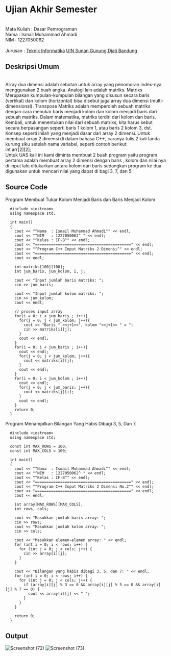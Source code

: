 # Ujian Akhir Semester 
<br>Mata Kuliah 	: Dasar Pemrograman
<br> Nama		      : Ismail Muhammad Ahmadi
<br>NIM		        : 1227050062	
<br>Jurusan		    : [Teknik Informatika](http://if.uinsgd.ac.id/) [UIN Sunan Gunung Djati Bandung](https://uinsgd.ac.id/) 

## Deskripsi Umum
<br>Array dua dimensi adalah sebutan untuk array yang penomoran index-nya menggunakan 2 buah angka. Analogi lain adalah matriks. Matrixs Merupakan kumpulan-kumpulan bilangan yang disusun secara baris (vertikal) dan kolom (horizontal) bisa disebut juga array dua dimensi (multi-dimensional). Transpose Matriks adalah memperoleh sebuah matriks dengan cara menukar baris menjadi kolom dan kolom menjadi baris dari sebuah matriks. Dalam matematika, matriks terdiri dari kolom dan baris. Kembali, untuk menentukan nilai dari sebuah matriks, kita harus sebut secara berpasangan seperti baris 1 kolom 1, atau baris 2 kolom 3, dst. Konsep seperti inilah yang menjadi dasar dari array 2 dimensi. Untuk membuat array 2 dimensi di dalam bahasa C++, caranya tulis 2 kali tanda kurung siku setelah nama variabel, seperti contoh berikut:
<br> int arr[2][2];  
Untuk UAS kali ini kami diminta membuat 2 buah program yaitu program pertama adalah membuat array 2 dimensi dengan baris , kolom dan nilai nya di input lalu ditukarkan antara kolom dan baris sedangkan program ke dua digunakan untuk mencari nilai yang dapat di bagi 3, 7, dan 5.

## Source Code
Program Membuat Tukar Kolom Menjadi Baris dan Baris Menjadi Kolom

      #include <iostream>
      using namespace std;

      int main()
      {
        cout << "^Nama  : Ismail Muhammad Ahmadi^" << endl;
        cout << "^NIM   : 1227050062^ " << endl;
        cout << "^Kelas : IF-B^" << endl;
        cout << "==========================================" << endl;
        cout << "^Program C++ Input Matriks 2 Dimensi^" << endl;
        cout << "==========================================" << endl;
        cout << endl;

        int matriks[100][100];
        int jum_baris, jum_kolom, i, j;

        cout << "Input jumlah baris matriks: ";
        cin >> jum_baris;

        cout << "Input jumlah kolom matriks: ";
        cin >> jum_kolom;
        cout << endl;

        // proses input array
        for(i = 0; i < jum_baris ; i++){
          for(j = 0; j < jum_kolom; j++){
            cout << "Baris " <<i+1<<", kolom "<<j+1<< " = ";
            cin >> matriks[i][j];
          }
          cout << endl;
        }
        for(i = 0; i < jum_baris ; i++){
          cout << endl;
          for(j = 0; j < jum_kolom; j++){
            cout << matriks[i][j];
          }
          cout << endl;
        }
        for(i = 0; i < jum_kolom ; i++){
          cout << endl;
          for(j = 0; j < jum_baris; j++){
            cout << matriks[j][i];
          }
          cout << endl;
        }
        return 0;
      }

Program Menampilkan Bilangan Yang Habis Dibagi 3, 5, Dan 7.

      #include <iostream>
      using namespace std;

      const int MAX_ROWS = 100;
      const int MAX_COLS = 100;

      int main()
      {
        cout << "^Nama  : Ismail Muhammad Ahmadi^" << endl;
        cout << "^NIM   : 1227050062^ " << endl;
        cout << "^Kelas : IF-B^" << endl;
        cout << "==========================================" << endl;
        cout << "^Program C++ Input Matriks 2 Dimensi No.2^" << endl;
        cout << "==========================================" << endl;
        cout << endl;

        int array[MAX_ROWS][MAX_COLS];
        int rows, cols;

        cout << "Masukkan jumlah baris array: ";
        cin >> rows;
        cout << "Masukkan jumlah kolom array: ";
        cin >> cols;

        cout << "Masukkan elemen-elemen array: " << endl;
        for (int i = 0; i < rows; i++) {
          for (int j = 0; j < cols; j++) {
            cin >> array[i][j];
          }
        }

        cout << "Bilangan yang habis dibagi 3, 5, dan 7: " << endl;
        for (int i = 0; i < rows; i++) {
          for (int j = 0; j < cols; j++) {
            if (array[i][j] % 3 == 0 && array[i][j] % 5 == 0 && array[i][j] % 7 == 0) {
              cout << array[i][j] << " ";
            }
          }
        }

        return 0;
      }
## Output
![Screenshot (72)](https://user-images.githubusercontent.com/120998345/208373807-1b090e78-484a-4477-bf87-ca2a5d6e8dc5.png)
![Screenshot (73)](https://user-images.githubusercontent.com/120998345/208373875-6cac570e-d9e9-4874-8f98-2ba497a59727.png)

